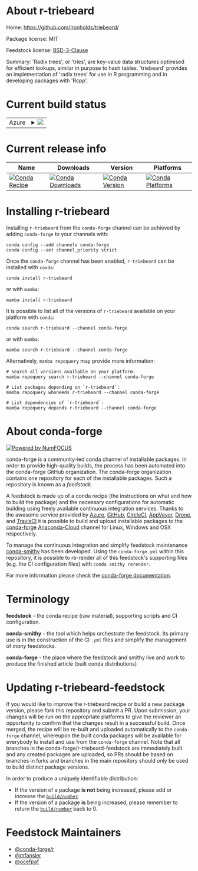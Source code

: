 About r-triebeard
=================

Home: https://github.com/Ironholds/triebeard/

Package license: MIT

Feedstock license: [BSD-3-Clause](https://github.com/conda-forge/r-triebeard-feedstock/blob/main/LICENSE.txt)

Summary: 'Radix trees', or 'tries', are key-value data structures optimised for efficient lookups, similar in purpose to hash tables. 'triebeard' provides an implementation of 'radix trees' for use in R programming and in developing packages with 'Rcpp'.

Current build status
====================


<table>
    
  <tr>
    <td>Azure</td>
    <td>
      <details>
        <summary>
          <a href="https://dev.azure.com/conda-forge/feedstock-builds/_build/latest?definitionId=1749&branchName=main">
            <img src="https://dev.azure.com/conda-forge/feedstock-builds/_apis/build/status/r-triebeard-feedstock?branchName=main">
          </a>
        </summary>
        <table>
          <thead><tr><th>Variant</th><th>Status</th></tr></thead>
          <tbody><tr>
              <td>linux_64_r_base4.1</td>
              <td>
                <a href="https://dev.azure.com/conda-forge/feedstock-builds/_build/latest?definitionId=1749&branchName=main">
                  <img src="https://dev.azure.com/conda-forge/feedstock-builds/_apis/build/status/r-triebeard-feedstock?branchName=main&jobName=linux&configuration=linux_64_r_base4.1" alt="variant">
                </a>
              </td>
            </tr><tr>
              <td>linux_64_r_base4.2</td>
              <td>
                <a href="https://dev.azure.com/conda-forge/feedstock-builds/_build/latest?definitionId=1749&branchName=main">
                  <img src="https://dev.azure.com/conda-forge/feedstock-builds/_apis/build/status/r-triebeard-feedstock?branchName=main&jobName=linux&configuration=linux_64_r_base4.2" alt="variant">
                </a>
              </td>
            </tr><tr>
              <td>linux_aarch64_r_base4.1</td>
              <td>
                <a href="https://dev.azure.com/conda-forge/feedstock-builds/_build/latest?definitionId=1749&branchName=main">
                  <img src="https://dev.azure.com/conda-forge/feedstock-builds/_apis/build/status/r-triebeard-feedstock?branchName=main&jobName=linux&configuration=linux_aarch64_r_base4.1" alt="variant">
                </a>
              </td>
            </tr><tr>
              <td>linux_aarch64_r_base4.2</td>
              <td>
                <a href="https://dev.azure.com/conda-forge/feedstock-builds/_build/latest?definitionId=1749&branchName=main">
                  <img src="https://dev.azure.com/conda-forge/feedstock-builds/_apis/build/status/r-triebeard-feedstock?branchName=main&jobName=linux&configuration=linux_aarch64_r_base4.2" alt="variant">
                </a>
              </td>
            </tr><tr>
              <td>linux_ppc64le_r_base4.1</td>
              <td>
                <a href="https://dev.azure.com/conda-forge/feedstock-builds/_build/latest?definitionId=1749&branchName=main">
                  <img src="https://dev.azure.com/conda-forge/feedstock-builds/_apis/build/status/r-triebeard-feedstock?branchName=main&jobName=linux&configuration=linux_ppc64le_r_base4.1" alt="variant">
                </a>
              </td>
            </tr><tr>
              <td>linux_ppc64le_r_base4.2</td>
              <td>
                <a href="https://dev.azure.com/conda-forge/feedstock-builds/_build/latest?definitionId=1749&branchName=main">
                  <img src="https://dev.azure.com/conda-forge/feedstock-builds/_apis/build/status/r-triebeard-feedstock?branchName=main&jobName=linux&configuration=linux_ppc64le_r_base4.2" alt="variant">
                </a>
              </td>
            </tr><tr>
              <td>osx_64_r_base4.1</td>
              <td>
                <a href="https://dev.azure.com/conda-forge/feedstock-builds/_build/latest?definitionId=1749&branchName=main">
                  <img src="https://dev.azure.com/conda-forge/feedstock-builds/_apis/build/status/r-triebeard-feedstock?branchName=main&jobName=osx&configuration=osx_64_r_base4.1" alt="variant">
                </a>
              </td>
            </tr><tr>
              <td>osx_64_r_base4.2</td>
              <td>
                <a href="https://dev.azure.com/conda-forge/feedstock-builds/_build/latest?definitionId=1749&branchName=main">
                  <img src="https://dev.azure.com/conda-forge/feedstock-builds/_apis/build/status/r-triebeard-feedstock?branchName=main&jobName=osx&configuration=osx_64_r_base4.2" alt="variant">
                </a>
              </td>
            </tr><tr>
              <td>osx_arm64_r_base4.1</td>
              <td>
                <a href="https://dev.azure.com/conda-forge/feedstock-builds/_build/latest?definitionId=1749&branchName=main">
                  <img src="https://dev.azure.com/conda-forge/feedstock-builds/_apis/build/status/r-triebeard-feedstock?branchName=main&jobName=osx&configuration=osx_arm64_r_base4.1" alt="variant">
                </a>
              </td>
            </tr><tr>
              <td>osx_arm64_r_base4.2</td>
              <td>
                <a href="https://dev.azure.com/conda-forge/feedstock-builds/_build/latest?definitionId=1749&branchName=main">
                  <img src="https://dev.azure.com/conda-forge/feedstock-builds/_apis/build/status/r-triebeard-feedstock?branchName=main&jobName=osx&configuration=osx_arm64_r_base4.2" alt="variant">
                </a>
              </td>
            </tr><tr>
              <td>win_64</td>
              <td>
                <a href="https://dev.azure.com/conda-forge/feedstock-builds/_build/latest?definitionId=1749&branchName=main">
                  <img src="https://dev.azure.com/conda-forge/feedstock-builds/_apis/build/status/r-triebeard-feedstock?branchName=main&jobName=win&configuration=win_64_" alt="variant">
                </a>
              </td>
            </tr>
          </tbody>
        </table>
      </details>
    </td>
  </tr>
</table>

Current release info
====================

| Name | Downloads | Version | Platforms |
| --- | --- | --- | --- |
| [![Conda Recipe](https://img.shields.io/badge/recipe-r--triebeard-green.svg)](https://anaconda.org/conda-forge/r-triebeard) | [![Conda Downloads](https://img.shields.io/conda/dn/conda-forge/r-triebeard.svg)](https://anaconda.org/conda-forge/r-triebeard) | [![Conda Version](https://img.shields.io/conda/vn/conda-forge/r-triebeard.svg)](https://anaconda.org/conda-forge/r-triebeard) | [![Conda Platforms](https://img.shields.io/conda/pn/conda-forge/r-triebeard.svg)](https://anaconda.org/conda-forge/r-triebeard) |

Installing r-triebeard
======================

Installing `r-triebeard` from the `conda-forge` channel can be achieved by adding `conda-forge` to your channels with:

```
conda config --add channels conda-forge
conda config --set channel_priority strict
```

Once the `conda-forge` channel has been enabled, `r-triebeard` can be installed with `conda`:

```
conda install r-triebeard
```

or with `mamba`:

```
mamba install r-triebeard
```

It is possible to list all of the versions of `r-triebeard` available on your platform with `conda`:

```
conda search r-triebeard --channel conda-forge
```

or with `mamba`:

```
mamba search r-triebeard --channel conda-forge
```

Alternatively, `mamba repoquery` may provide more information:

```
# Search all versions available on your platform:
mamba repoquery search r-triebeard --channel conda-forge

# List packages depending on `r-triebeard`:
mamba repoquery whoneeds r-triebeard --channel conda-forge

# List dependencies of `r-triebeard`:
mamba repoquery depends r-triebeard --channel conda-forge
```


About conda-forge
=================

[![Powered by
NumFOCUS](https://img.shields.io/badge/powered%20by-NumFOCUS-orange.svg?style=flat&colorA=E1523D&colorB=007D8A)](https://numfocus.org)

conda-forge is a community-led conda channel of installable packages.
In order to provide high-quality builds, the process has been automated into the
conda-forge GitHub organization. The conda-forge organization contains one repository
for each of the installable packages. Such a repository is known as a *feedstock*.

A feedstock is made up of a conda recipe (the instructions on what and how to build
the package) and the necessary configurations for automatic building using freely
available continuous integration services. Thanks to the awesome service provided by
[Azure](https://azure.microsoft.com/en-us/services/devops/), [GitHub](https://github.com/),
[CircleCI](https://circleci.com/), [AppVeyor](https://www.appveyor.com/),
[Drone](https://cloud.drone.io/welcome), and [TravisCI](https://travis-ci.com/)
it is possible to build and upload installable packages to the
[conda-forge](https://anaconda.org/conda-forge) [Anaconda-Cloud](https://anaconda.org/)
channel for Linux, Windows and OSX respectively.

To manage the continuous integration and simplify feedstock maintenance
[conda-smithy](https://github.com/conda-forge/conda-smithy) has been developed.
Using the ``conda-forge.yml`` within this repository, it is possible to re-render all of
this feedstock's supporting files (e.g. the CI configuration files) with ``conda smithy rerender``.

For more information please check the [conda-forge documentation](https://conda-forge.org/docs/).

Terminology
===========

**feedstock** - the conda recipe (raw material), supporting scripts and CI configuration.

**conda-smithy** - the tool which helps orchestrate the feedstock.
                   Its primary use is in the construction of the CI ``.yml`` files
                   and simplify the management of *many* feedstocks.

**conda-forge** - the place where the feedstock and smithy live and work to
                  produce the finished article (built conda distributions)


Updating r-triebeard-feedstock
==============================

If you would like to improve the r-triebeard recipe or build a new
package version, please fork this repository and submit a PR. Upon submission,
your changes will be run on the appropriate platforms to give the reviewer an
opportunity to confirm that the changes result in a successful build. Once
merged, the recipe will be re-built and uploaded automatically to the
`conda-forge` channel, whereupon the built conda packages will be available for
everybody to install and use from the `conda-forge` channel.
Note that all branches in the conda-forge/r-triebeard-feedstock are
immediately built and any created packages are uploaded, so PRs should be based
on branches in forks and branches in the main repository should only be used to
build distinct package versions.

In order to produce a uniquely identifiable distribution:
 * If the version of a package **is not** being increased, please add or increase
   the [``build/number``](https://docs.conda.io/projects/conda-build/en/latest/resources/define-metadata.html#build-number-and-string).
 * If the version of a package **is** being increased, please remember to return
   the [``build/number``](https://docs.conda.io/projects/conda-build/en/latest/resources/define-metadata.html#build-number-and-string)
   back to 0.

Feedstock Maintainers
=====================

* [@conda-forge/r](https://github.com/conda-forge/r/)
* [@mfansler](https://github.com/mfansler/)
* [@ocefpaf](https://github.com/ocefpaf/)

